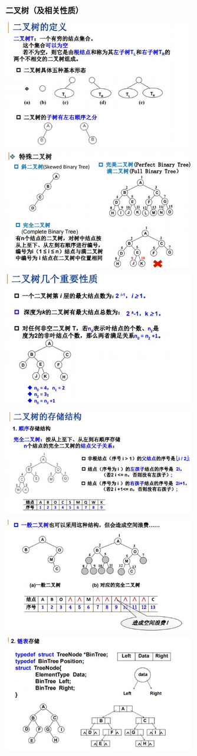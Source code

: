 ## 二叉树（及相关性质）

![](https://github.com/LUCY78765580/Day-Day-Leetcode/raw/master/screenshorts/binary-tree001.jpg)
<br>

![](https://github.com/LUCY78765580/Day-Day-Leetcode/raw/master/screenshorts/binary-tree002.jpg)
<br>

![](https://github.com/LUCY78765580/Day-Day-Leetcode/raw/master/screenshorts/binary-tree003.jpg)
<br>

![](https://github.com/LUCY78765580/Day-Day-Leetcode/raw/master/screenshorts/binary-tree004.jpg)
<br>

![](https://github.com/LUCY78765580/Day-Day-Leetcode/raw/master/screenshorts/binary-tree005.jpg)
<br>

![](https://github.com/LUCY78765580/Day-Day-Leetcode/raw/master/screenshorts/binary-tree006.jpg)
<br>
